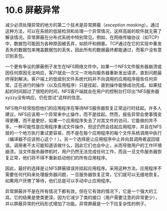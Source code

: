 # 10.6 屏蔽异常

减少必须处理异常的地方的第二个技术是异常屏蔽（_exception masking_）。通过这种方法，可以在系统的低层检测和处理一个异常情况，这样高层的软件就无需了解该情况。异常屏蔽在分布式系统中特别常见。例如，在网络传输协议（如TCP）中，数据包可能因为各种原因被丢弃，如损坏和拥塞。TCP通过在它的实现中重发丢失的数据包来掩盖数据包的丢失，因此所有的数据最终都能通过，而客户没有意识到丢包。

一个更有争议的屏蔽例子发生在NFS网络文件中。如果一个NFS文件服务器崩溃或因任何原因无法响应，客户就会一次又一次地向服务器重新发出请求，直到问题最终得到解决。客户端上的低级别文件系统代码并不向调用的应用程序报告任何异常。正在进行的操作（以及应用程序）只是挂起，直到操作能够成功完成。如果挂起的时间超过了很短的时间，NFS客户端就会在用户的控制台打印出“NFS服务器xyzzy没有响应，仍在尝试”这样的信息。

NFS用户经常抱怨他们的应用程序在等待NFS服务器恢复正常运行时挂起。许多人建议，NFS应该用一个异常来中止操作，而不是挂起。然而，报告异常会使事情变得更糟，而不是更好。如果一个应用程序失去了对其文件的访问，它能做的并不多。一种可能性是应用程序重试文件操作，但这仍然会挂起应用程序，并且在NFS层的一个地方执行重试更容易，而不是在每个应用程序的每个文件系统调用中执行（编译器不应该担心这个！）。另一个选择是让应用程序中止并向其调用者返回错误。调用者不太可能知道该做什么，因此它们也会中止，从而导致用户的工作环境崩溃。当文件服务器停机时，用户仍然无法完成任何工作，而且一旦文件服务器恢复正常，他们将不得不重新启动他们的所有应用程序。

因此，最好的选择是让NFS屏蔽错误并挂起应用程序。采用这种方法，应用程序不需要任何代码来处理服务器问题，一旦服务器恢复正常，它们就可以无缝地恢复。如果用户厌倦了等待，他们总是可以手动中止应用程序。

异常屏蔽并不是在所有情况下都有效，但在它有效的情况下，它是一个强大的工具。它的结果是使类更深，因为它减少了类的接口（用户需要注意的异常更少），并以屏蔽异常的代码形式增加了功能。异常屏蔽是一个下拉复杂性的例子。&#x20;
